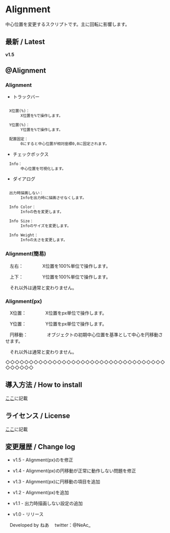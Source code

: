 
# Alignment

中心位置を変更するスクリプトです。主に回転に影響します。

## 最新 / Latest

**v1.5**


## @Alignment

### Alignment

- トラックバー
```markdown

　X位置(%)：
　　　　X位置を%で操作します。

　Y位置(%)：
　　　　Y位置を%で操作します。

　配置固定：
　　　　0にすると中心位置が相対座標0,0に固定されます。
```
- チェックボックス
```markdown
　Info：
　　　　中心位置を可視化します。
```
- ダイアログ
```markdown

　出力時描画しない：
　　　　Infoを出力時に描画させなくします。

　Info Color：
　　　　Infoの色を変更します。

　Info Size：
　　　　Infoのサイズを変更します。

　Info Weight：
　　　　Infoの太さを変更します。

```



### Alignment(簡易)

　左右：
　　　　X位置を100%単位で操作します。

　上下：
　　　　Y位置を100%単位で操作します。

　それ以外は通常と変わりません。




### Alignment(px)

　X位置：
　　　　X位置をpx単位で操作します。

　Y位置：
　　　　Y位置をpx単位で操作します。

　円移動：
　　　　オブジェクトの初期中心位置を基準として中心を円移動させます。

　それ以外は通常と変わりません。

◇◇◇◇◇◇◇◇◇◇◇◇◇◇◇◇◇◇◇◇◇◇◇◇◇◇◇◇◇◇◇◇◇◇◇◇◇◇◇◇

## 導入方法 / How to install

[ここ](https://github.com/nea-c/AviUtl-Scripts/blob/dev/README.md)に記載

## ライセンス / License

[ここ](https://github.com/nea-c/AviUtl-Scripts/blob/master/LICENSE)に記載

## 変更履歴 / Change log

- v1.5 - Alignment(px)のを修正

- v1.4 - Alignment(px)の円移動が正常に動作しない問題を修正

- v1.3 - Alignment(px)に円移動の項目を追加

- v1.2 - Alignment(px)を追加

- v1.1 - 出力時描画しない設定の追加

- v1.0 - リリース


　Developed by ねあ
　twitter：@NeAc_